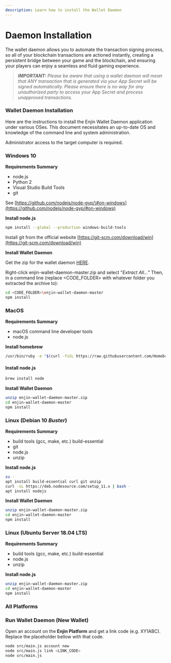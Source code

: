 ```yaml
---
description: Learn how to install the Wallet Daemon
---
```


# Daemon Installation

The wallet daemon allows you to automate the transaction signing process, so all of your blockchain transactions are actioned instantly, creating a persistent bridge between your game and the blockchain, and ensuring your players can enjoy a seamless and fluid gaming experience.

> _**IMPORTANT:** Please be aware that using a wallet daemon will mean that ANY transaction that is generated via your App Secret will be signed automatically. Please ensure there is no way for any unauthorized party to access your App Secret and process unapproved transactions._

### Wallet Daemon Installation

Here are the instructions to install the Enjin Wallet Daemon application under various OSes. This document necessitates an up-to-date OS and knowledge of the command line and system administration.

Administrator access to the target computer is required.

### Windows 10

**Requirements Summary**

* node.js
* Python 2
* Visual Studio Build Tools
* git

See [https://github.com/nodejs/node-gyp/\#on-windows](https://github.com/nodejs/node-gyp/#on-windows)

**Install node.js**

```bash
npm install --global --production windows-build-tools
```

Install git from the official website [https://git-scm.com/download/win](https://git-scm.com/download/win)  


**Install Wallet Daemon**

Get the zip for the wallet daemon [HERE](https://cdn.enjin.io/downloads/enjin-wallet-daemon/latest).

Right-click enjin-wallet-daemon-master.zip and select "_Extract All..._" Then, in a command line \(replace &lt;CODE\_FOLDER&gt; with whatever folder you extracted the archive to\):

```bash
cd <CODE_FOLDER>\enjin-wallet-daemon-master
npm install
```

### MacOS

**Requirements Summary**

* macOS command line developer tools
* node.js

**Install homebrew**

```bash
/usr/bin/ruby -e "$(curl -fsSL https://raw.githubusercontent.com/Homebrew/install/master/install)"
```

#### **Install node.js**

```bash
brew install node
```

**Install Wallet Daemon**

```bash
unzip enjin-wallet-daemon-master.zip
cd enjin-wallet-daemon-master
npm install
```

### Linux \(Debian 10 _Buster_\)

**Requirements Summary**

* build tools \(gcc, make, etc.\) build-essential
* git
* node.js
* unzip

**Install node.js**

```bash
su -
apt install build-essential curl git unzip
curl -sL https://deb.nodesource.com/setup_11.x | bash -
apt install nodejs
```

**Install Wallet Daemon**

```bash
unzip enjin-wallet-daemon-master.zip
cd enjin-wallet-daemon-master
npm install
```

### Linux \(Ubuntu Server 18.04 LTS\)

**Requirements Summary**

* build tools \(gcc, make, etc.\) build-essential
* node.js
* unzip

**Install node.js**

```bash
unzip enjin-wallet-daemon-master.zip
cd enjin-wallet-daemon-master
npm install
```

### All Platforms

### **Run Wallet Daemon \(New Wallet\)**

Open an account on the **Enjin Platform** and get a link code \(e.g. XY1ABC\). Replace the placeholder bellow with that code.

```bash
node src/main.js account new
node src/main.js link <LINK_CODE>
node src/main.js
```

